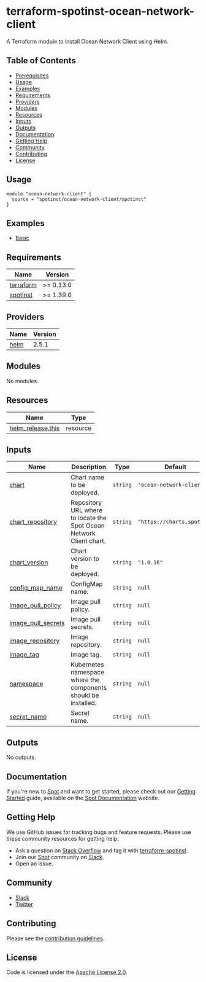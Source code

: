 # terraform-spotinst-ocean-network-client
A Terraform module to install Ocean Network Client using Helm.

## Table of Contents

- [Prerequisites](#prerequisites)
- [Usage](#usage)
- [Examples](#examples)
- [Requirements](#requirements)
- [Providers](#providers)
- [Modules](#modules)
- [Resources](#resources)
- [Inputs](#inputs)
- [Outputs](#outputs)
- [Documentation](#documentation)
- [Getting Help](#getting-help)
- [Community](#community)
- [Contributing](#contributing)
- [License](#license)

## Usage

```hcl
module "ocean-network-client" {
  source = "spotinst/ocean-network-client/spotinst"
}
```

## Examples

- [Basic](examples/basic)

<!-- BEGINNING OF PRE-COMMIT-TERRAFORM DOCS HOOK -->
## Requirements

| Name | Version |
|------|---------|
| <a name="requirement_terraform"></a> [terraform](#requirement\_terraform) | >= 0.13.0 |
| <a name="requirement_spotinst"></a> [spotinst](#requirement\_spotinst) | >= 1.39.0 |

## Providers

| Name | Version |
|------|---------|
| <a name="provider_helm"></a> [helm](#provider\_helm) | 2.5.1 |

## Modules

No modules.

## Resources

| Name | Type |
|------|------|
| [helm_release.this](https://registry.terraform.io/providers/hashicorp/helm/latest/docs/resources/release) | resource |

## Inputs

| Name | Description | Type | Default                    | Required |
|------|-------------|------|----------------------------|:--------:|
| <a name="input_chart"></a> [chart](#input\_chart) | Chart name to be deployed. | `string` | `"ocean-network-client"`   | no |
| <a name="input_chart_repository"></a> [chart\_repository](#input\_chart\_repository) | Repository URL where to locate the Spot Ocean Network Client chart. | `string` | `"https://charts.spot.io"` | no |
| <a name="input_chart_version"></a> [chart\_version](#input\_chart\_version) | Chart version to be deployed. | `string` | `"1.0.16"`                 | no |
| <a name="input_config_map_name"></a> [config\_map\_name](#input\_config\_map\_name) | ConfigMap name. | `string` | `null`                     | no |
| <a name="input_image_pull_policy"></a> [image\_pull\_policy](#input\_image\_pull\_policy) | Image pull policy. | `string` | `null`                     | no |
| <a name="input_image_pull_secrets"></a> [image\_pull\_secrets](#input\_image\_pull\_secrets) | Image pull secrets. | `string` | `null`                     | no |
| <a name="input_image_repository"></a> [image\_repository](#input\_image\_repository) | Image repository. | `string` | `null`                     | no |
| <a name="input_image_tag"></a> [image\_tag](#input\_image\_tag) | Image tag. | `string` | `null`                     | no |
| <a name="input_namespace"></a> [namespace](#input\_namespace) | Kubernetes namespace where the components should be installed. | `string` | `null`                     | no |
| <a name="input_secret_name"></a> [secret\_name](#input\_secret\_name) | Secret name. | `string` | `null`                     | no |

## Outputs

No outputs.
<!-- END OF PRE-COMMIT-TERRAFORM DOCS HOOK -->

## Documentation

If you're new to [Spot](https://spot.io/) and want to get started, please check out our [Getting Started](https://docs.spot.io/connect-your-cloud-provider/) guide, available on the [Spot Documentation](https://docs.spot.io/) website.

## Getting Help

We use GitHub issues for tracking bugs and feature requests. Please use these community resources for getting help:

- Ask a question on [Stack Overflow](https://stackoverflow.com/) and tag it with [terraform-spotinst](https://stackoverflow.com/questions/tagged/terraform-spotinst/).
- Join our [Spot](https://spot.io/) community on [Slack](http://slack.spot.io/).
- Open an issue.

## Community

- [Slack](http://slack.spot.io/)
- [Twitter](https://twitter.com/spot_hq/)

## Contributing

Please see the [contribution guidelines](.github/CONTRIBUTING.md).

## License

Code is licensed under the [Apache License 2.0](LICENSE).
